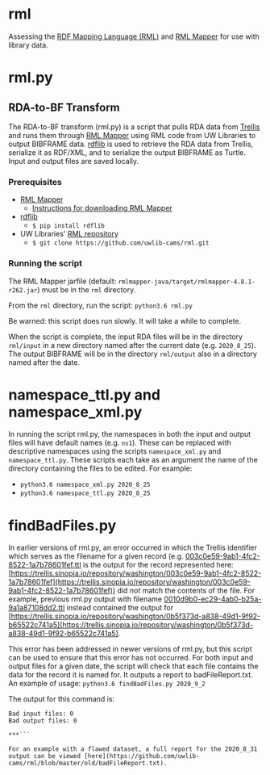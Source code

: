 # rml
Assessing the [RDF Mapping Language (RML)](https://rml.io/specs/rml/) and [RML Mapper](https://github.com/RMLio/rmlmapper-java) for use with library data.

# rml.py
## RDA-to-BF Transform

The RDA-to-BF transform (rml.py) is a script that pulls RDA data from [Trellis](https://trellis.sinopia.io/repository/washington) and runs them through [RML Mapper](https://github.com/RMLio/rmlmapper-java) using RML code from UW Libraries to output BIBFRAME data. [rdflib](https://rdflib.readthedocs.io/en/stable/) is used to retrieve the RDA data from Trellis, serialize it as RDF/XML, and to serialize the output BIBFRAME as Turtle. Input and output files are saved locally.

### Prerequisites
 - [RML Mapper](https://github.com/RMLio/rmlmapper-java)
    - [Instructions for downloading RML Mapper](https://docs.google.com/document/d/1ufe8nBblVOsVX0HGARHVScPS8arS7cnT0pGPumetdU4/edit?usp=sharing)
 - [rdflib](https://rdflib.readthedocs.io/en/stable/)
    - `$ pip install rdflib`
 - UW Libraries' [RML repository](https://github.com/uwlib-cams/rml)
    - `$ git clone https://github.com/uwlib-cams/rml.git`

### Running the script
The RML Mapper jarfile (default: `rmlmapper-java/target/rmlmapper-4.8.1-r262.jar`) must be in the `rml` directory.

From the `rml` directory, run the script:
```python3.6 rml.py```

Be warned: this script does run slowly. It will take a while to complete.

When the script is complete, the input RDA files will be in the directory `rml/input` in a new directory named after the current date (e.g. `2020_8_25`). The output BIBFRAME will be in the directory `rml/output` also in a directory named after the date.

# namespace_ttl.py and namespace_xml.py

In running the script rml.py, the namespaces in both the input and output files will have default names (e.g. `ns1`). These can be replaced with descriptive namespaces using the scripts `namespace_xml.py` and `namespace_ttl.py`. These scripts each take as an argument the name of the directory containing the files to be edited. For example:
 - `python3.6 namespace_xml.py 2020_8_25`
 - `python3.6 namespace_ttl.py 2020_8_25`

# findBadFiles.py

In earlier versions of rml.py, an error occurred in which the Trellis identifier which serves as the filename for a given record (e.g. [003c0e59-9ab1-4fc2-8522-1a7b78601fef.ttl](https://github.com/uwlib-cams/rml/blob/master/output/2020_9_2/work_1/003c0e59-9ab1-4fc2-8522-1a7b78601fef.ttl) is the output for the record represented here: [https://trellis.sinopia.io/repository/washington/003c0e59-9ab1-4fc2-8522-1a7b78601fef](https://trellis.sinopia.io/repository/washington/003c0e59-9ab1-4fc2-8522-1a7b78601fef)) did _not_ match the contents of the file. For example, previous rml.py output with filename [0010d9b0-ec29-4ab0-b25a-9a1a87108dd2.ttl](https://github.com/uwlib-cams/rml/blob/master/old/output/2020_8_31/instance/0010d9b0-ec29-4ab0-b25a-9a1a87108dd2.ttl) instead contained the output for [https://trellis.sinopia.io/repository/washington/0b5f373d-a838-49d1-9f92-b65522c741a5](https://trellis.sinopia.io/repository/washington/0b5f373d-a838-49d1-9f92-b65522c741a5).

This error has been addressed in newer versions of rml.py, but this script can be used to ensure that this error has not occurred. For both input and output files for a given date, the script will check that each file contains the data for the record it is named for. It outputs a report to badFileReport.txt. An example of usage:
`python3.6 findBadFiles.py 2020_9_2`

The output for this command is:
```Total number of bad files: 0
Bad input files: 0
Bad output files: 0

***```

For an example with a flawed dataset, a full report for the 2020_8_31 output can be viewed [here](https://github.com/uwlib-cams/rml/blob/master/old/badFileReport.txt).
